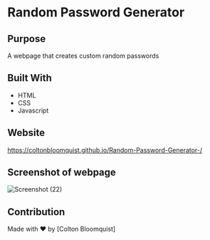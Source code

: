 # Random Password Generator

## Purpose
A webpage that creates custom random passwords

## Built With
* HTML
* CSS
* Javascript

## Website
https://coltonbloomquist.github.io/Random-Password-Generator-/


## Screenshot of webpage
![Screenshot (22)](https://user-images.githubusercontent.com/86384237/128578302-2d98bb46-bb6d-4ad8-a56c-d6366ec6566c.png)


## Contribution
Made with ❤️ by [Colton Bloomquist]